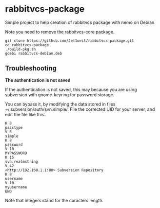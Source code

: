 # rabbitvcs-package

Simple project to help creation of rabbitvcs package with nemo on Debian.


Note you need to remove the rabbitvcs-core package.

```
git clone https://github.com/Jet1oeil/rabbitvcs-package.git
cd rabbitvcs-package
./build-pkg.sh
gdebi rabbitvcs-debian.deb
```

## Troubleshooting

__The authentication is not saved__

If the authentication is not saved, this may because you are using subversion with gnome-keyring for password storage.

You can bypass it, by modifying the data stored in files ~/.subversion/auth/svn.simple/. File the corrected UID for your server, and edit the file like this. 

```
K 8
passtype
V 6
simple
K 8
password
V 10
MYPASSWORD
K 15
svn:realmstring
V 42
<http://192.168.1.1:80> Subversion Repository
K 8
username
V 10
myusername
END
```
Note that integers stand for the caracters length.
